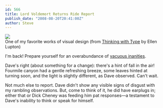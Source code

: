 ```yaml
---
id: 566
title: Lord Voldemort Returns Ride Report
publish_date: "2008-08-20T20:41:00Z"
author: Steve
---
```

[![](http://www.flagstafffrenzy.org/wp-content/uploads/2008/08/periodic_breakfast_table.jpg)](http://www.flagstafffrenzy.org/wp-content/uploads/2008/08/periodic_breakfast_table.jpg)  
One of my favorite works of visual design (from [Thinking with Type](http://www.amazon.com/Thinking-Type-Critical-Designers-Students/dp/1568984480) by Ellen Lupton)

I'm back! Prepare yourself for an overabundance of [vacuous inanities](http://www.flagstafffrenzy.org/2008/08/19/orienting-new-people#comment-817).

Dave's right (about something for a change): there's a hint of fall in the air! Fourmile canyon had a gentle refreshing breeze, some leaves hinted at turning soon, and the light is slightly different, as Dave observed. Can't wait.

Not much else to report. Dave didn't show any visible signs of disgust with my rambling observations. But, come to think of it, he did have earplugs in; either that or Dick Cheney was feeding him pat responses—a testament to Dave's inability to think or speak for himself.
